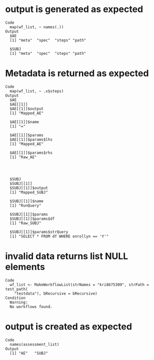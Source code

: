 # output is generated as expected

    Code
      map(wf_list, ~ names(.))
    Output
      $AE
      [1] "meta"  "spec"  "steps" "path" 
      
      $SUBJ
      [1] "meta"  "spec"  "steps" "path" 
      

# Metadata is returned as expected

    Code
      map(wf_list, ~ .x$steps)
    Output
      $AE
      $AE[[1]]
      $AE[[1]]$output
      [1] "Mapped_AE"
      
      $AE[[1]]$name
      [1] "="
      
      $AE[[1]]$params
      $AE[[1]]$params$lhs
      [1] "Mapped_AE"
      
      $AE[[1]]$params$rhs
      [1] "Raw_AE"
      
      
      
      
      $SUBJ
      $SUBJ[[1]]
      $SUBJ[[1]]$output
      [1] "Mapped_SUBJ"
      
      $SUBJ[[1]]$name
      [1] "RunQuery"
      
      $SUBJ[[1]]$params
      $SUBJ[[1]]$params$df
      [1] "Raw_SUBJ"
      
      $SUBJ[[1]]$params$strQuery
      [1] "SELECT * FROM df WHERE enrollyn == 'Y'"
      
      
      
      

# invalid data returns list NULL elements

    Code
      wf_list <- MakeWorkflowList(strNames = "kri8675309", strPath = test_path(
        "testdata"), bRecursive = bRecursive)
    Condition
      Warning:
      No workflows found.

# output is created as expected

    Code
      names(assessment_list)
    Output
      [1] "AE"   "SUBJ"

